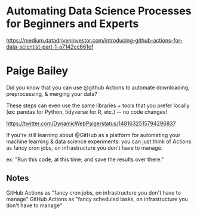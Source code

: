 # Automating Data Science Processes for Beginners and Experts
https://medium.datadriveninvestor.com/introducing-github-actions-for-data-scientist-part-1-a7142cc661ef

# Paige Bailey

Did you know that you can use @github Actions to automate downloading, preprocessing, & merging your data?

These steps can even use the same libraries + tools that you prefer locally (ex: pandas for Python, tidyverse for R, etc.) -- no code changes!

https://twitter.com/DynamicWebPaige/status/1481632515794296837


If you're still learning about @GitHub as a platform for automating your machine learning & data science experiments: you can just think of Actions as fancy cron jobs, on infrastructure you don't have to manage.

ex: "Run this code, at this time; and save the results over there."

## Notes

GitHub Actions as "fancy cron jobs, on infrastructure you don't have to manage"
GitHub Actions as "fancy scheduled tasks, on infrastructure you don't have to manage"